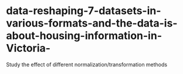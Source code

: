# data-reshaping-7-datasets-in-various-formats-and-the-data-is-about-housing-information-in-Victoria-
Study the effect of different normalization/transformation methods

